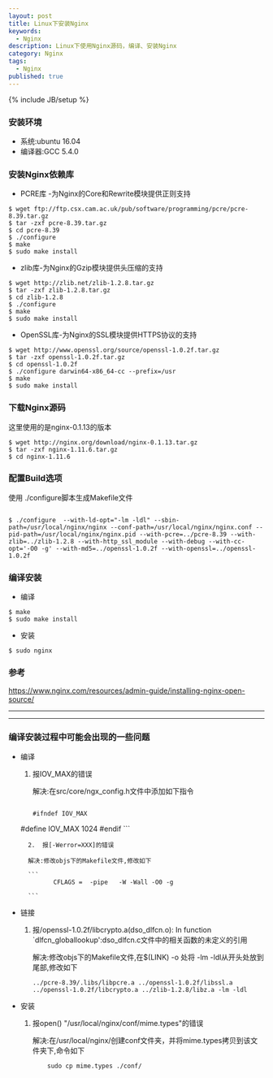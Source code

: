 ```yaml
---
layout: post
title: Linux下安装Nginx
keywords:
  - Nginx
description: Linux下使用Nginx源码，编译、安装Nginx
category: Nginx
tags:
  - Nginx
published: true
---
```

{% include JB/setup %}

### 安装环境
* 系统:ubuntu 16.04
* 编译器:GCC 5.4.0

### 安装Nginx依赖库
* PCRE库 -为Nginx的Core和Rewrite模块提供正则支持


```
$ wget ftp://ftp.csx.cam.ac.uk/pub/software/programming/pcre/pcre-8.39.tar.gz
$ tar -zxf pcre-8.39.tar.gz
$ cd pcre-8.39
$ ./configure
$ make
$ sudo make install
```

* zlib库-为Nginx的Gzip模块提供头压缩的支持

```
$ wget http://zlib.net/zlib-1.2.8.tar.gz
$ tar -zxf zlib-1.2.8.tar.gz
$ cd zlib-1.2.8
$ ./configure
$ make
$ sudo make install
```

* OpenSSL库-为Nginx的SSL模块提供HTTPS协议的支持

```
$ wget http://www.openssl.org/source/openssl-1.0.2f.tar.gz
$ tar -zxf openssl-1.0.2f.tar.gz
$ cd openssl-1.0.2f
$ ./configure darwin64-x86_64-cc --prefix=/usr
$ make
$ sudo make install
```

### 下载Nginx源码
这里使用的是nginx-0.1.13的版本

```
$ wget http://nginx.org/download/nginx-0.1.13.tar.gz
$ tar -zxf nginx-1.11.6.tar.gz
$ cd nginx-1.11.6
```

### 配置Build选项
使用 ./configure脚本生成Makefile文件

```

$ ./configure  --with-ld-opt="-lm -ldl" --sbin-path=/usr/local/nginx/nginx --conf-path=/usr/local/nginx/nginx.conf --pid-path=/usr/local/nginx/nginx.pid --with-pcre=../pcre-8.39 --with-zlib=../zlib-1.2.8 --with-http_ssl_module --with-debug --with-cc-opt='-O0 -g' --with-md5=../openssl-1.0.2f --with-openssl=../openssl-1.0.2f 

```

### 编译安装
* 编译

```
$ make
$ sudo make install
```
* 安装

```
$ sudo nginx
```

### 参考
https://www.nginx.com/resources/admin-guide/installing-nginx-open-source/

---
---


### 编译安装过程中可能会出现的一些问题

* 编译

	1.  报IOV_MAX的错误
	
        解决:在src/core/ngx_config.h文件中添加如下指令
   
        ```
	
    	#ifndef IOV_MAX
	#define IOV_MAX   1024
	#endif
        ```
	
    	2.  报[-Werror=XXX]的错误
	
        解决:修改objs下的Makefile文件,修改如下
    
        ```
               CFLAGS =  -pipe   -W -Wall -O0 -g

        ```
    
* 链接

	1.  报/openssl-1.0.2f/libcrypto.a(dso_dlfcn.o): In function `dlfcn_globallookup':dso_dlfcn.c文件中的相关函数的未定义的引用
	
    	解决:修改objs下的Makefile文件,在$(LINK) -o 处将 -lm -ldl从开头处放到尾部,修改如下
    
    	```
		../pcre-8.39/.libs/libpcre.a ../openssl-1.0.2f/libssl.a ../openssl-1.0.2f/libcrypto.a ../zlib-1.2.8/libz.a -lm -ldl
    	```
    
* 安装

	1.  报open() "/usr/local/nginx/conf/mime.types"的错误
	
    	解决:在/usr/local/nginx/创建conf文件夹，并将mime.types拷贝到该文件夹下,命令如下
    
    	```
    		sudo cp mime.types ./conf/

    	```


















